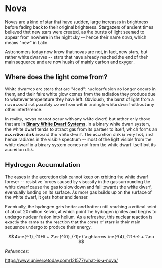 # Nova
Novas are a kind of star that have sudden, large increases in brightness before fading back to their original brightness. Stargazers of ancient times believed that new stars were created, as the bursts of light seemed to appear from nowhere in the night sky -- hence their name *nova*, which means "new" in Latin. 

Astronomers today now know that novas are not, in fact, new stars, but rather white dwarves -- stars that have already reached the end of their main sequence and are now husks of mainly carbon and oxygen. 

## Where does the light come from?
White dwarves are stars that are "dead": nuclear fusion no longer occurs in them, and their faint white glow comes from the radiation they produce due to whatever temperature they have left. Obviously, the burst of light from a nova could not possibly come from within a single white dwarf without any other interference.

In reality, novas cannot occur with any white dwarf, but rather only those that are in **[Binary White Dwarf Systems](../dwarves/binary_white_dwarf.md)**. In a binary white dwarf system, the white dwarf tends to attract gas from its partner to itself, which forms an **accretion disk** around the white dwarf. The accretion disk is very hot, and hence radiates in the visible spectrum -- most of the light visible from the white dwarf in a binary system comes not from the white dwarf itself but its accretion disk. 

## Hydrogen Accumulation
The gases in the accretion disk cannot keep on orbiting the white dwarf forever -- resistive forces caused by viscosity in the gas surrounding the white dwarf cause the gas to slow down and fall towards the white dwarf, eventually landing on its surface. As more gas builds up on the surface of the white dwarf, it gets hotter and denser.

Eventually, the hydrogen gets hotter and hotter until reaching a critical point of about 20 million Kelvin, at which point the hydrogen ignites and begins to undergo nuclear fusion into helium. As a refresher, this nuclear reaction is exactly the same as the reaction that the cores of stars in their main sequence undergo to produce their energy.

$$
4\ce{^{1}_{1}H} + 2\ce{^{0}_{-1}e} \rightarrow \ce{^{4}_{2}He} + 2\nu
$$

*References:*

https://www.universetoday.com/131577/what-is-a-nova/
